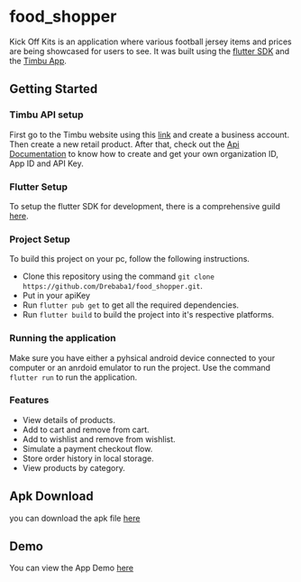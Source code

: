 # food_shopper

Kick Off Kits is an application where various football jersey items and prices are being showcased for users to see. It was built using the [flutter SDK](https://flutter.dev/) and the [Timbu App](https://app.timbu.cloud/). 

## Getting Started


### Timbu API setup
First go to the Timbu website using this [link](https://app.timbu.cloud/) and create a business account. Then create a new retail product. After that, check out the [Api Documentation](https://docs.timbu.cloud/) to know how to create and get your own organization ID, App ID and API Key.

### Flutter Setup

To setup the flutter SDK for development, there is a comprehensive guild [here](https://docs.flutter.dev/get-started/install).

### Project Setup

To build this project on your pc, follow the following instructions.

- Clone this repository using the command `git clone  https://github.com/Drebaba1/food_shopper.git`.
- Put in your apiKey
- Run `flutter pub get` to get all the required dependencies.
- Run `flutter build` to build the project into it's respective platforms.

### Running the application

Make sure you have either a pyhsical android device connected to your computer or an anrdoid emulator to run the project.
Use the command `flutter run` to run the application.

### Features

- View details of products.
- Add to cart and remove from cart.
- Add to wishlist and remove from wishlist.
- Simulate a payment checkout flow.
- Store order history in local storage.
- View products by category.



## Apk Download

you can download the apk file [here]()


## Demo 

You can view the App Demo [here](https://appetize.io/app/b_fpyxdf7hkobx44c6qvchsbbhlq)

